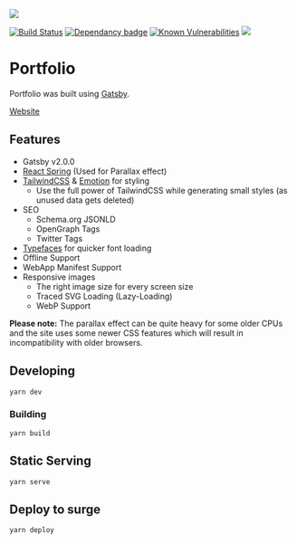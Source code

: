 
![](/.github/screen.gif)

[![Build Status](https://travis-ci.org/hurkanyakay/hurkanyakay.com.svg?branch=master)](https://travis-ci.org/hurkanyakay/hurkanyakay.com)  [![Dependancy badge](https://status.david-dm.org/gh/hurkanyakay/hurkanyakay.com.svg)](https://status.david-dm.org/gh/hurkanyakay/hurkanyakay.com.svg) [![Known Vulnerabilities](https://snyk.io/test/github/hurkanyakay/hurkanyakay.com/badge.svg)](https://snyk.io/test/github/hurkanyakay/hurkanyakay.com) <img src="https://flat.badgen.net/dependabot/hurkanyakay/hurkanyakay.com?icon=dependabot" />

# Portfolio

Portfolio was built using [Gatsby](https://www.gatsbyjs.org/). 

[Website](https://hurkanyakay.com/)

## Features

- Gatsby v2.0.0
- [React Spring](https://github.com/drcmda/react-spring) (Used for Parallax effect)
- [TailwindCSS](https://tailwindcss.com/) & [Emotion](https://emotion.sh/) for styling
    - Use the full power of TailwindCSS while generating small styles (as unused data gets deleted)
- SEO
    - Schema.org JSONLD
    - OpenGraph Tags
    - Twitter Tags
- [Typefaces](https://github.com/KyleAMathews/typefaces) for quicker font loading
- Offline Support
- WebApp Manifest Support
- Responsive images
    - The right image size for every screen size
    - Traced SVG Loading (Lazy-Loading)
    - WebP Support

**Please note:** The parallax effect can be quite heavy for some older CPUs and the site uses some newer CSS features which will result in incompatibility with older browsers.

## Developing

```
yarn dev
```

### Building

```
yarn build
```

## Static Serving
```
yarn serve
```

## Deploy to surge
```
yarn deploy
```

